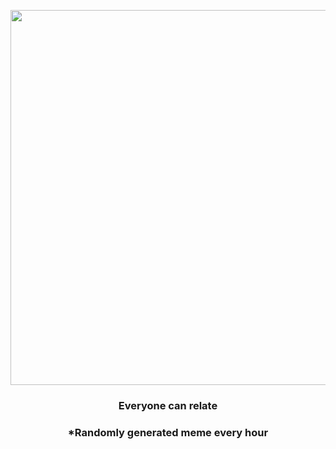 <p align="center">
        <img src="https://i.redd.it/teo8oar1spx81.jpg" width="600" height="600">
        </p>
        <h3 align="center">Everyone can relate</h3>
        <h3 align="center">*Randomly generated meme every hour</h3>
    